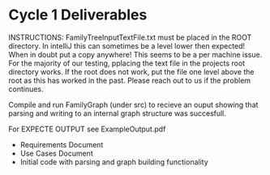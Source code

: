 # Cycle 1 Deliverables
INSTRUCTIONS: FamilyTreeInputTextFile.txt must be placed in the ROOT directory.
In intelliJ this can sometimes be a level lower then expected! When in doubt put
a copy anywhere!
This seems to be a per machine issue. For the majority of our testing, pplacing the text file in the projects root directory works.
If the root does not work, put the file one level above the root as this has worked in the past.
Please reach out to us if the problem continues.

Compile and run FamilyGraph (under src)
to recieve an ouput showing that parsing and writing to 
an internal graph structure was succesfull. 

For EXPECTE OUTPUT see ExampleOutput.pdf


- Requirements Document
- Use Cases Document
- Initial code with parsing and graph building functionality

